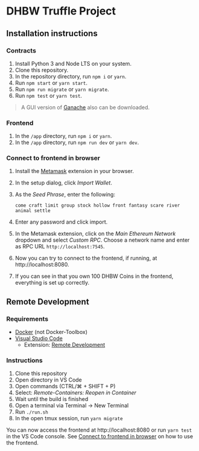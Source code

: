 # DHBW Truffle Project

## Installation instructions

### Contracts

1. Install Python 3 and Node LTS on your system.
2. Clone this repository.
3. In the repository directory, run `npm i` or `yarn`.
4. Run `npm start` or `yarn start`.
5. Run `npm run migrate` or `yarn migrate`.
6. Run `npm test` or `yarn test`.

> A GUI version of [Ganache](https://www.trufflesuite.com/ganache) also can be
> downloaded.

### Frontend

1. In the `/app` directory, run `npm i` or `yarn`.
2. In the `/app` directory, run `npm run dev` or `yarn dev`.

### Connect to frontend in browser

1. Install the [Metamask](https://metamask.io/) extension in your browser.
2. In the setup dialog, click _Import Wallet_.
3. As the _Seed Phrase_, enter the following:

   ```
   come craft limit group stock hollow front fantasy scare river animal settle
   ```

4. Enter any password and click import.
5. In the Metamask extension, click on the _Main Ethereum Network_ dropdown and
   select _Custom RPC_. Choose a network name and enter as RPC URL
   `http://localhost:7545`.
6. Now you can try to connect to the frontend, if running, at
   http://localhost:8080.
7. If you can see in that you own 100 DHBW Coins in the frontend, everything is
   set up correctly.

## Remote Development

### Requirements

- [Docker](https://www.docker.com/products/docker-desktop) (not Docker-Toolbox)
- [Visual Studio Code](https://code.visualstudio.com/)
  - Extension: [Remote Development](https://marketplace.visualstudio.com/items?itemName=ms-vscode-remote.vscode-remote-extensionpack)

### Instructions

1. Clone this repository
2. Open directory in VS Code
3. Open commands (CTRL/⌘ + SHIFT + P)
4. Select: _Remote-Containers: Reopen in Container_
5. Wait until the build is finished
6. Open a terminal via Terminal -> New Terminal
7. Run `./run.sh`
8. In the open tmux session, run `yarn migrate`

You can now access the frontend at http://localhost:8080 or run `yarn test` in
the VS Code console. See
[Connect to frontend in browser](#connect-to-frontend-in-browser) on how to use
the frontend.
